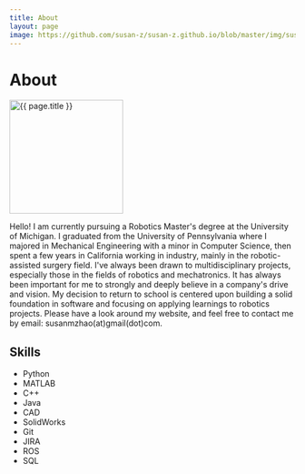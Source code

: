 ```yaml
---
title: About
layout: page
image: https://github.com/susan-z/susan-z.github.io/blob/master/img/susan_LA.jpeg?raw=true
---
```


# About
<img src="{{ page.image }}" style="width:200px;" alt="{{ page.title }}">

<p> Hello! I am currently pursuing a Robotics Master's degree at the University of Michigan. I graduated from the University of Pennsylvania where I majored in Mechanical Engineering with a minor in Computer Science, then spent a few years in California working in industry, mainly in the robotic-assisted surgery field. I've always been drawn to multidisciplinary projects, especially those in the fields of robotics and mechatronics. It has always been important for me to strongly and deeply believe in a company's drive and vision. My decision to return to school is centered upon building a solid foundation in software and focusing on applying learnings to robotics projects. Please have a look around my website, and feel free to contact me by email: susanmzhao(at)gmail(dot)com.</p>

<h2>Skills</h2>

<ul class="skill-list">
	<li>Python</li>
	<li>MATLAB</li>
	<li>C++</li>
	<li>Java</li>
	<li>CAD</li>
	<li>SolidWorks</li>
	<li>Git</li>
	<li>JIRA</li>
	<li>ROS</li>
	<li>SQL</li>
</ul>